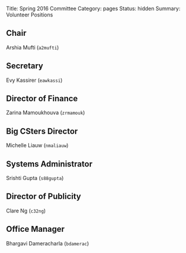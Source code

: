 Title: Spring 2016 Committee
Category: pages
Status: hidden
Summary: Volunteer Positions

## Chair ##

Arshia Mufti (`a2mufti`)

## Secretary ##

Evy Kassirer (`eawkassi`)

## Director of Finance ##

Zarina Mamoukhouva (`zrmamouk`)

## Big CSters Director ##

Michelle Liauw (`nmaliauw`)

## Systems Administrator ##

Srishti Gupta (`s88gupta`)

## Director of Publicity ##

Clare Ng (`c32ng`)

## Office Manager ##

Bhargavi Dameracharla (`bdamerac`)

